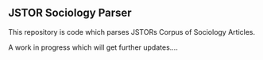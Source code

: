 ## JSTOR Sociology Parser

This repository is code which parses JSTORs Corpus of Sociology Articles.

A work in progress which will get further updates....
